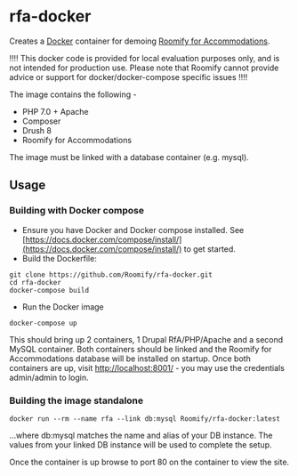 # rfa-docker

Creates a [Docker](https://www.docker.com/) container for demoing [Roomify for Accommodations](https://github.com/roomify/roomify).

:bangbang::bangbang: This docker code is provided for local evaluation purposes only, and is not intended for production use. Please note that Roomify cannot provide advice or support for docker/docker-compose specific issues :bangbang::bangbang:

The image contains the following -

* PHP 7.0 + Apache
* Composer
* Drush 8
* Roomify for Accommodations

The image must be linked with a database container (e.g. mysql).

## Usage

### Building with Docker compose

- Ensure you have Docker and Docker compose installed. See [https://docs.docker.com/compose/install/](https://docs.docker.com/compose/install/) to get started.
- Build the Dockerfile:

```
git clone https://github.com/Roomify/rfa-docker.git
cd rfa-docker
docker-compose build
```

- Run the Docker image

```
docker-compose up
```

This should bring up 2 containers, 1 Drupal RfA/PHP/Apache and a second MySQL
container. Both containers should be linked and the Roomify for Accommodations database will be installed on startup.
Once both containers are up, visit [http://localhost:8001/](http://localhost:8001/) - you may use the credentials admin/admin to login.

### Building the image standalone

```
docker run --rm --name rfa --link db:mysql Roomify/rfa-docker:latest
```

...where db:mysql matches the name and alias of your DB instance. The values from your linked DB instance will be used to complete the setup.

Once the container is up browse to port 80 on the container to view the site.
